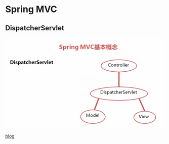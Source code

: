 # Spring MVC

## DispatcherServlet

![img](../img/springmvc.png)

[blog](http://blog.csdn.net/shan9liang/article/details/9117233)